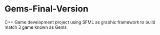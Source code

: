 # Gems-Final-Version
C++ Game development project using SFML as graphic framework to build match 3 game known as Gems
